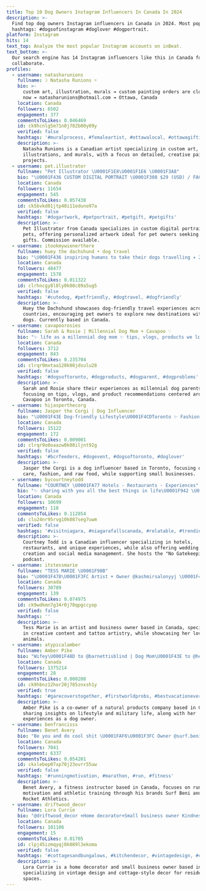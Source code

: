 ```yaml
---
title: Top 10 Dog Owners Instagram Influencers In Canada In 2024
description: >-
  Find top dog owners Instagram influencers in Canada in 2024. Most popular
  hashtags: #dogsofinstagram #doglover #dogportrait.
platform: Instagram
hits: 14
text_top: Analyze the most popular Instagram accounts on inBeat.
text_bottom: >-
  Our search engine has 14 Instagram influencers like this in Canada for you to
  collaborate.
profiles:
  - username: natasharunions
    fullname: ☽ Natasha Runions ☼
    bio: >-
      custom art, illustration, murals ↠ custom painting orders are closed for
      now ↠ natasharunions@hotmail.com ↠ Ottawa, Canada
    location: Canada
    followers: 6502
    engagement: 377
    commentsToLikes: 0.046469
    id: ck9hcnlg5m71n0j782b00y09y
    verified: false
    hashtags: '#muralprocess, #femaleartist, #ottawalocal, #ottawagiftideas'
    description: >-
      Natasha Runions is a Canadian artist specializing in custom art,
      illustrations, and murals, with a focus on detailed, creative painting
      projects.
  - username: pet.illustrator
    fullname: "Pet Illustrator \U0001F1E8\U0001F1E6 \U0001F3A8"
    bio: "\U0001F436 CUSTOM DIGITAL PORTRAIT \U0001F308 $29 (USD) / FACE \U0001F4AC DM TO PLACE AN ORDER \U0001F64B COMMISSION: OPEN"
    location: Canada
    followers: 11654
    engagement: 545
    commentsToLikes: 0.057438
    id: ck5bvkd01jtp40i11eduno97a
    verified: false
    hashtags: '#dogartwork, #petportrait, #petgift, #petgifts'
    description: >-
      Pet Illustrator from Canada specializes in custom digital portraits of
      pets, offering personalized artwork ideal for pet owners seeking unique
      gifts. Commission available.
  - username: itookmywienerthere
    fullname: huey the dachshund • dog travel
    bio: "\U0001F436 inspiring humans to take their dogs travelling ✈️ 20 countries | currently in BC \U0001F1E8\U0001F1E6 \U0001F48C hello@itookmywienerthere.com ✨ Ultimate Dog Travel Guide ↓"
    location: Canada
    followers: 48477
    engagement: 1578
    commentsToLikes: 0.011322
    id: clrhncgy8l8ly0k08c89a5ug5
    verified: false
    hashtags: '#cutedog, #petfriendly, #dogtravel, #dogfriendly'
    description: >-
      Huey the Dachshund showcases dog-friendly travel experiences across 20
      countries, encouraging pet owners to explore new destinations with their
      dogs. Currently based in Canada.
  - username: cavapoorosies
    fullname: Sarah & Rosie | Millennial Dog Mom + Cavapoo ♡
    bio: "✨ life as a millennial dog mom ✨ tips, vlogs, products we love ✨ follow us on TikTok: cavapoorosie \U0001F4CDtoronto, canada"
    location: Canada
    followers: 3712
    engagement: 843
    commentsToLikes: 0.235704
    id: clrqr9mxtaa120k08jdsulu28
    verified: false
    hashtags: '#dogsoftoronto, #dogproducts, #dogparent, #dogproblems'
    description: >-
      Sarah and Rosie share their experiences as millennial dog parents,
      focusing on tips, vlogs, and product recommendations centered around their
      Cavapoo in Toronto, Canada.
  - username: hijasperthecorg
    fullname: Jasper the Corgi | Dog Influencer
    bio: "\U0001F43E Dog-friendly Lifestyle\U0001F4CDToronto ✨ Fashion • Dog Care • Raw Food \U0001F35E 4 yo. loaf with eyebrows \U0001F3AC TikTok@jasperthecorg \U0001F90D Small business supporter"
    location: Canada
    followers: 15122
    engagement: 172
    commentsToLikes: 0.009001
    id: clrqr9o0oaazw0k08iljnt92g
    verified: false
    hashtags: '#bcrfeeders, #dogevent, #dogsoftoronto, #doglover'
    description: >-
      Jasper the Corgi is a dog influencer based in Toronto, focusing on dog
      care, fashion, and raw food, while supporting small businesses.
  - username: bycourtneytodd
    fullname: "COURTNEY \U0001FA77 Hotels - Restaurants - Experiences"
    bio: "✨ sharing with you all the best things in life\U0001F942 \U0001F469\U0001F3FD‍\U0001F4BBwedding content creation + social media mgt @theiconicmanagement \U0001F399️host of NO GATEKEEPING pod"
    location: Canada
    followers: 10699
    engagement: 118
    commentsToLikes: 0.112854
    id: clu24nr95rvg10k087seg7uwm
    verified: false
    hashtags: '#visitniagara, #niagarafallscanada, #relatable, #trendingaudio'
    description: >-
      Courtney Todd is a Canadian influencer specializing in hotels,
      restaurants, and unique experiences, while also offering wedding content
      creation and social media management. She hosts the "No Gatekeeping"
      podcast.
  - username: itstessmarie
    fullname: "TESS MARIE \U0001F98B"
    bio: "\U0001F478\U0001F3FC Artist + Owner @kashmirsalonyyj \U0001F436 Dog Momma + Animal Lover \U0001F3A8 Tattoo Collector"
    location: Canada
    followers: 30789
    engagement: 139
    commentsToLikes: 0.074975
    id: ck9wdkmn7g34r0j78qpgccyop
    verified: false
    hashtags: ''
    description: >-
      Tess Marie is an artist and business owner based in Canada, specializing
      in creative content and tattoo artistry, while showcasing her love for
      animals.
  - username: atypicalamber
    fullname: Amber Pike
    bio: "Wifey\U0001F48D to @barnettisblind | Dog Mom\U0001F43E to @hermajestykoda \U0001F43A | Co-Owner @mananaturalsofficial \U0001F331| GA Army Guard \U0001F1FA\U0001F1F8"
    location: Canada
    followers: 1375214
    engagement: 28
    commentsToLikes: 0.000208
    id: ck9hbnz12hor20j785znxsh1y
    verified: true
    hashtags: '#garecoverstogether, #firstworldprobs, #bestvacationever, #mountaingetaway'
    description: >-
      Amber Pike is a co-owner of a natural products company based in Canada,
      sharing insights on lifestyle and military life, along with her
      experiences as a dog owner.
  - username: benfrancisss
    fullname: Benet Avery
    bio: "Be you and do cool shit \U0001FAF6\U0001F3FC Owner @surf.beni Coming soon @roadrocketathletics Instructor @studiolagree"
    location: Canada
    followers: 7041
    engagement: 6337
    commentsToLikes: 0.054201
    id: ckxlebep07xp70j23ovrr55uw
    verified: false
    hashtags: '#runningmotivation, #marathon, #run, #fitness'
    description: >-
      Benet Avery, a fitness instructor based in Canada, focuses on running
      motivation and athletic training through his brands Surf Beni and Road
      Rocket Athletics.
  - username: driftwood_decor
    fullname: Lora Currie
    bio: "@driftwood_decor ⚜️Home decorator⚜️Small business owner Kindness Is The Mark We Leave On The World \U0001D53B\U0001D544 \U0001D565\U0001D560 \U0001D554\U0001D560\U0001D55D\U0001D55D\U0001D552\U0001D553\U0001D560\U0001D563\U0001D552\U0001D565\U0001D556 Visit Driftwood Decor \U0001D54A\U0001D559\U0001D560\U0001D561⬇️ \U0001F4BB\U0001F6D2\U0001F4BB"
    location: Canada
    followers: 101106
    engagement: 15
    commentsToLikes: 0.01705
    id: clpj45izmqyqj0k089l3ekoma
    verified: false
    hashtags: '#cottagesandbungalows, #kitchendecor, #vintagedesign, #cottagestyle'
    description: >-
      Lora Currie is a home decorator and small business owner based in Canada,
      specializing in vintage design and cottage-style decor for residential
      spaces.
---
```


